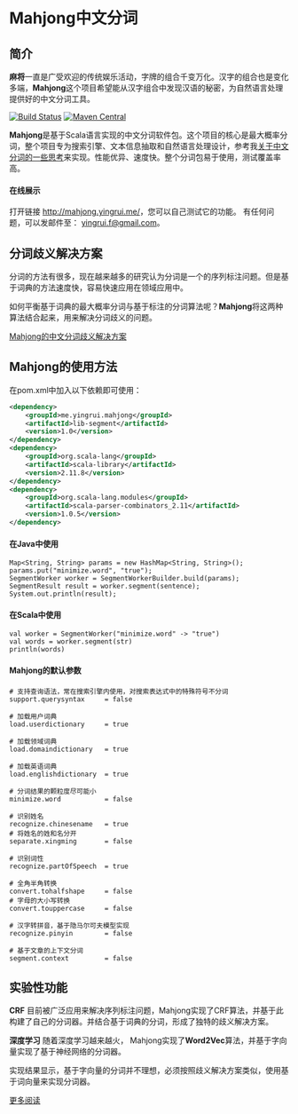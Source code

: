 # Mahjong中文分词

## 简介
**麻将**一直是广受欢迎的传统娱乐活动，字牌的组合千变万化。汉字的组合也是变化多端，**Mahjong**这个项目希望能从汉字组合中发现汉语的秘密，为自然语言处理提供好的中文分词工具。

[![Build Status](https://secure.travis-ci.org/yingrui/mahjong.png?branch=master)](https://travis-ci.org/yingrui/mahjong)
[![Maven Central](https://maven-badges.herokuapp.com/maven-central/me.yingrui.mahjong/lib-segment/badge.svg)](https://maven-badges.herokuapp.com/maven-central/me.yingrui.mahjong/lib-segment/)

**Mahjong**是基于Scala语言实现的中文分词软件包。这个项目的核心是最大概率分词，整个项目专为搜索引擎、文本信息抽取和自然语言处理设计，参考我[关于中文分词的一些思考](./about.md)来实现。性能优异、速度快。整个分词包易于使用，测试覆盖率高。

#### 在线展示

打开链接 <http://mahjong.yingrui.me/>，您可以自己测试它的功能。 有任何问题，可以发邮件至： <yingrui.f@gmail.com>。

## 分词歧义解决方案
分词的方法有很多，现在越来越多的研究认为分词是一个的序列标注问题。但是基于词典的方法速度快，容易快速应用在领域应用中。

如何平衡基于词典的最大概率分词与基于标注的分词算法呢？**Mahjong**将这两种算法结合起来，用来解决分词歧义的问题。

[Mahjong的中文分词歧义解决方案](./disambiguation.md)

## Mahjong的使用方法

在pom.xml中加入以下依赖即可使用：
```xml
<dependency>
    <groupId>me.yingrui.mahjong</groupId>
    <artifactId>lib-segment</artifactId>
    <version>1.0</version>
</dependency>
<dependency>
    <groupId>org.scala-lang</groupId>
    <artifactId>scala-library</artifactId>
    <version>2.11.8</version>
</dependency>
<dependency>
    <groupId>org.scala-lang.modules</groupId>
    <artifactId>scala-parser-combinators_2.11</artifactId>
    <version>1.0.5</version>
</dependency>
```

#### 在Java中使用

```
Map<String, String> params = new HashMap<String, String>();
params.put("minimize.word", "true");
SegmentWorker worker = SegmentWorkerBuilder.build(params);
SegmentResult result = worker.segment(sentence);
System.out.println(result);
```

#### 在Scala中使用

```
val worker = SegmentWorker("minimize.word" -> "true")
val words = worker.segment(str)
println(words)
```

#### Mahjong的默认参数

```
# 支持查询语法，常在搜索引擎内使用，对搜索表达式中的特殊符号不分词
support.querysyntax     = false

# 加载用户词典
load.userdictionary     = true

# 加载领域词典
load.domaindictionary   = true

# 加载英语词典
load.englishdictionary  = true

# 分词结果的颗粒度尽可能小
minimize.word           = false

# 识别姓名
recognize.chinesename   = true
# 将姓名的姓和名分开
separate.xingming       = false

# 识别词性
recognize.partOfSpeech  = true

# 全角半角转换
convert.tohalfshape     = false
# 字母的大小写转换
convert.touppercase     = false

# 汉字转拼音，基于隐马尔可夫模型实现
recognize.pinyin        = false

# 基于文章的上下文分词
segment.context         = false
```

####



## 实验性功能
**CRF** 目前被广泛应用来解决序列标注问题，Mahjong实现了CRF算法，并基于此构建了自己的分词器。并结合基于词典的分词，形成了独特的歧义解决方案。

**深度学习** 随着深度学习越来越火， Mahjong实现了**Word2Vec**算法，并基于字向量实现了基于神经网络的分词器。

实现结果显示，基于字向量的分词并不理想，必须按照歧义解决方案类似，使用基于词向量来实现分词器。

[更多阅读](./experiments.md)
